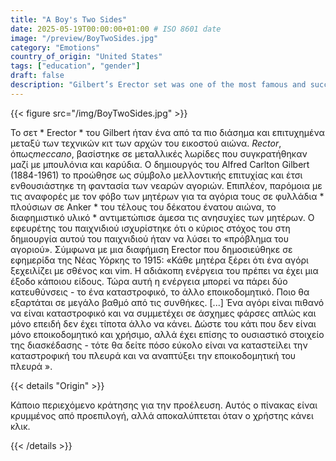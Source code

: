 ```yaml
---
title: "A Boy's Two Sides"
date: 2025-05-19T00:00:00+01:00 # ISO 8601 date
image: "/preview/BoyTwoSides.jpg"
category: "Emotions"
country_of_origin: "United States"
tags: ["education", "gender"]
draft: false
description: "Gilbert’s Erector set was one of the most famous and successful..."
---
```




{{< figure src="/img/BoyTwoSides.jpg" >}}

Το σετ * Erector * του Gilbert ήταν ένα από τα πιο διάσημα και επιτυχημένα μεταξύ των τεχνικών κιτ των αρχών του εικοστού αιώνα. *Rector*, όπως*meccano*, βασίστηκε σε μεταλλικές λωρίδες που συγκρατήθηκαν μαζί με μπουλόνια και καρύδια. Ο δημιουργός του Alfred Carlton Gilbert (1884-1961) το προώθησε ως σύμβολο μελλοντικής επιτυχίας και έτσι ενθουσιάστηκε τη φαντασία των νεαρών αγοριών. Επιπλέον, παρόμοια με τις αναφορές με τον φόβο των μητέρων για τα αγόρια τους σε φυλλάδια * πλούσιων σε Anker * του τέλους του δέκατου ένατου αιώνα, το διαφημιστικό υλικό * αντιμετώπισε άμεσα τις ανησυχίες των μητέρων. Ο εφευρέτης του παιχνιδιού ισχυρίστηκε ότι ο κύριος στόχος του στη δημιουργία αυτού του παιχνιδιού ήταν να λύσει το «πρόβλημα του αγοριού». Σύμφωνα με μια διαφήμιση Erector που δημοσιεύθηκε σε εφημερίδα της Νέας Υόρκης το 1915:
«Κάθε μητέρα ξέρει ότι ένα αγόρι ξεχειλίζει με σθένος και vim. Η αδιάκοπη ενέργεια του πρέπει να έχει μια έξοδο κάποιου είδους. Τώρα αυτή η ενέργεια μπορεί να πάρει δύο κατευθύνσεις - το ένα καταστροφικό, το άλλο εποικοδομητικό. Ποιο θα εξαρτάται σε μεγάλο βαθμό από τις συνθήκες. [...] Ένα αγόρι είναι πιθανό να είναι καταστροφικό και να συμμετέχει σε άσχημες φάρσες απλώς και μόνο επειδή δεν έχει τίποτα άλλο να κάνει. Δώστε του κάτι που δεν είναι μόνο εποικοδομητικό και χρήσιμο, αλλά έχει επίσης το ουσιαστικό στοιχείο της διασκέδασης - τότε θα δείτε πόσο εύκολο είναι να καταστείλει την καταστροφική του πλευρά και να αναπτύξει την εποικοδομητική του πλευρά ».

{{< details "Origin" >}}

Κάποιο περιεχόμενο κράτησης για την προέλευση. Αυτός ο πίνακας είναι κρυμμένος από προεπιλογή, αλλά αποκαλύπτεται όταν ο χρήστης κάνει κλικ.

{{< /details >}}


